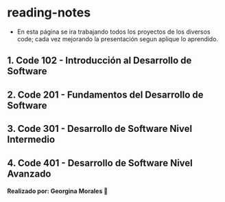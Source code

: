 # reading-notes

  * En esta página se ira trabajando todos los proyectos de los diversos code; cada vez mejorando la presentación segun aplique lo aprendido. 

## 1. Code 102 - Introducción al Desarrollo de Software

## 2. Code 201 - Fundamentos del Desarrollo de Software

## 3. Code 301 - Desarrollo de Software Nivel Intermedio

## 4. Code 401 - Desarrollo de Software Nivel Avanzado

#### Realizado por: Georgina Morales 💜
